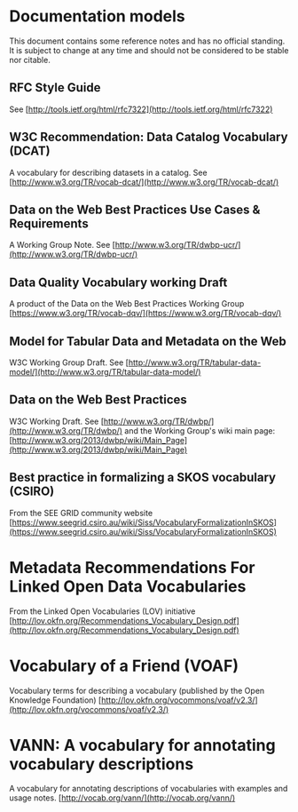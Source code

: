 # Documentation models

This document contains some reference notes and has no official standing.  It is subject to change at any time and should not be considered to be stable nor citable.

## RFC Style Guide
See [http://tools.ietf.org/html/rfc7322](http://tools.ietf.org/html/rfc7322)

## W3C Recommendation: Data Catalog Vocabulary (DCAT)
A vocabulary for describing datasets in a catalog. See [http://www.w3.org/TR/vocab-dcat/](http://www.w3.org/TR/vocab-dcat/)

## Data on the Web Best Practices Use Cases & Requirements

A Working Group Note. See [http://www.w3.org/TR/dwbp-ucr/](http://www.w3.org/TR/dwbp-ucr/)

## Data Quality Vocabulary working Draft
A product of the Data on the Web Best Practices Working Group
[https://www.w3.org/TR/vocab-dqv/](https://www.w3.org/TR/vocab-dqv/)

## Model for Tabular Data and Metadata on the Web
W3C Working Group Draft. See [http://www.w3.org/TR/tabular-data-model/](http://www.w3.org/TR/tabular-data-model/)

## Data on the Web Best Practices
W3C Working Draft.  See [http://www.w3.org/TR/dwbp/](http://www.w3.org/TR/dwbp/) and the Working Group's wiki main page: [http://www.w3.org/2013/dwbp/wiki/Main_Page](http://www.w3.org/2013/dwbp/wiki/Main_Page)

## Best practice in formalizing a SKOS vocabulary (CSIRO)
From the SEE GRID community website [https://www.seegrid.csiro.au/wiki/Siss/VocabularyFormalizationInSKOS](https://www.seegrid.csiro.au/wiki/Siss/VocabularyFormalizationInSKOS)

# Metadata Recommendations For Linked Open Data Vocabularies
From the Linked Open Vocabularies (LOV) initiative
[http://lov.okfn.org/Recommendations_Vocabulary_Design.pdf](http://lov.okfn.org/Recommendations_Vocabulary_Design.pdf)

# Vocabulary of a Friend (VOAF)
Vocabulary terms for describing a vocabulary (published by the Open Knowledge Foundation)
[http://lov.okfn.org/vocommons/voaf/v2.3/](http://lov.okfn.org/vocommons/voaf/v2.3/)

# VANN: A vocabulary for annotating vocabulary descriptions
A vocabulary for annotating descriptions of vocabularies with examples and usage notes.
[http://vocab.org/vann/](http://vocab.org/vann/)
